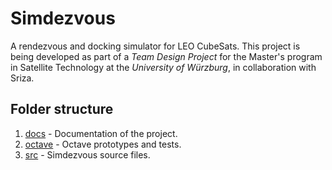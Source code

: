 # Simdezvous

A rendezvous and docking simulator for LEO CubeSats. This project is being developed as part of a *Team Design Project* for the Master's program in Satellite Technology at the *University of Würzburg*, in collaboration with Sriza.

## Folder structure

1. [docs](/docs/report.tex) - Documentation of the project.
2. [octave](/octave/) - Octave prototypes and tests.
3. [src](/src/) - Simdezvous source files.

